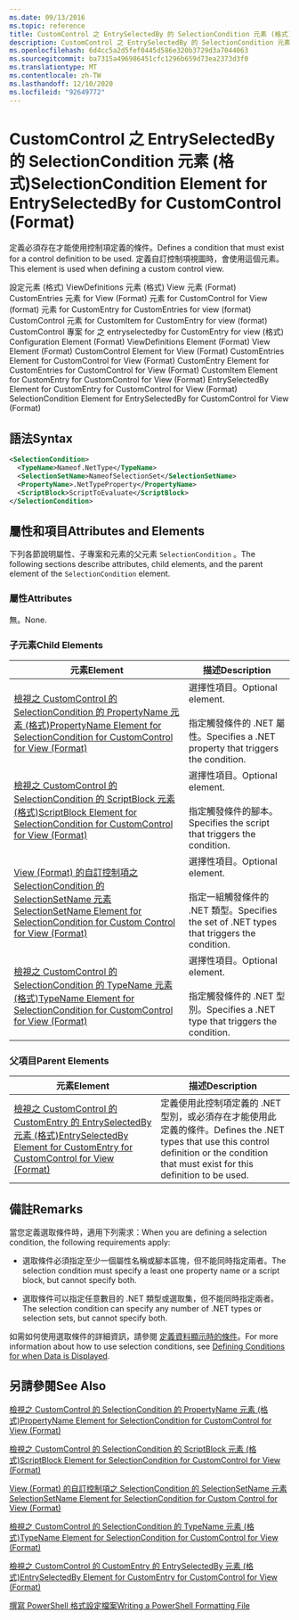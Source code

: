 ```yaml
---
ms.date: 09/13/2016
ms.topic: reference
title: CustomControl 之 EntrySelectedBy 的 SelectionCondition 元素 (格式)
description: CustomControl 之 EntrySelectedBy 的 SelectionCondition 元素 (格式)
ms.openlocfilehash: 6d4cc5a2d5fef0445d586e320b3729d3a7044063
ms.sourcegitcommit: ba7315a496986451cfc1296b659d73ea2373d3f0
ms.translationtype: MT
ms.contentlocale: zh-TW
ms.lasthandoff: 12/10/2020
ms.locfileid: "92649772"
---
```

# <a name="selectioncondition-element-for-entryselectedby-for-customcontrol-format"></a><span data-ttu-id="9b88f-103">CustomControl 之 EntrySelectedBy 的 SelectionCondition 元素 (格式)</span><span class="sxs-lookup"><span data-stu-id="9b88f-103">SelectionCondition Element for EntrySelectedBy for CustomControl (Format)</span></span>

<span data-ttu-id="9b88f-104">定義必須存在才能使用控制項定義的條件。</span><span class="sxs-lookup"><span data-stu-id="9b88f-104">Defines a condition that must exist for a control definition to be used.</span></span> <span data-ttu-id="9b88f-105">定義自訂控制項視圖時，會使用這個元素。</span><span class="sxs-lookup"><span data-stu-id="9b88f-105">This element is used when defining a custom control view.</span></span>

<span data-ttu-id="9b88f-106">設定元素 (格式) ViewDefinitions 元素 (格式) View 元素 (Format) CustomEntries 元素 for View (Format) 元素 for CustomControl for View (format) 元素 for CustomEntry for CustomEntries for view (format) CustomControl 元素 for CustomItem for CustomEntry for view (format) CustomControl 專案 for 之 entryselectedby for CustomEntry for view (格式) </span><span class="sxs-lookup"><span data-stu-id="9b88f-106">Configuration Element (Format) ViewDefinitions Element (Format) View Element (Format) CustomControl Element for View (Format) CustomEntries Element for CustomControl for View (Format) CustomEntry Element for CustomEntries for CustomControl for View (Format) CustomItem Element for CustomEntry for CustomControl for View (Format) EntrySelectedBy Element for CustomEntry for CustomControl for View (Format) SelectionCondition Element for EntrySelectedBy for CustomControl for View (Format)</span></span>

## <a name="syntax"></a><span data-ttu-id="9b88f-107">語法</span><span class="sxs-lookup"><span data-stu-id="9b88f-107">Syntax</span></span>

```xml
<SelectionCondition>
  <TypeName>Nameof.NetType</TypeName>
  <SelectionSetName>NameofSelectionSet</SelectionSetName>
  <PropertyName>.NetTypeProperty</PropertyName>
  <ScriptBlock>ScriptToEvaluate</ScriptBlock>
</SelectionCondition>
```

## <a name="attributes-and-elements"></a><span data-ttu-id="9b88f-108">屬性和項目</span><span class="sxs-lookup"><span data-stu-id="9b88f-108">Attributes and Elements</span></span>

<span data-ttu-id="9b88f-109">下列各節說明屬性、子專案和元素的父元素 `SelectionCondition` 。</span><span class="sxs-lookup"><span data-stu-id="9b88f-109">The following sections describe attributes, child elements, and the parent element of the `SelectionCondition` element.</span></span>

### <a name="attributes"></a><span data-ttu-id="9b88f-110">屬性</span><span class="sxs-lookup"><span data-stu-id="9b88f-110">Attributes</span></span>

<span data-ttu-id="9b88f-111">無。</span><span class="sxs-lookup"><span data-stu-id="9b88f-111">None.</span></span>

### <a name="child-elements"></a><span data-ttu-id="9b88f-112">子元素</span><span class="sxs-lookup"><span data-stu-id="9b88f-112">Child Elements</span></span>

|<span data-ttu-id="9b88f-113">元素</span><span class="sxs-lookup"><span data-stu-id="9b88f-113">Element</span></span>|<span data-ttu-id="9b88f-114">描述</span><span class="sxs-lookup"><span data-stu-id="9b88f-114">Description</span></span>|
|-------------|-----------------|
|[<span data-ttu-id="9b88f-115">檢視之 CustomControl 的 SelectionCondition 的 PropertyName 元素 (格式)</span><span class="sxs-lookup"><span data-stu-id="9b88f-115">PropertyName Element for SelectionCondition for CustomControl for View (Format)</span></span>](./propertyname-element-for-selectioncondition-for-customcontrol-for-view-format.md)|<span data-ttu-id="9b88f-116">選擇性項目。</span><span class="sxs-lookup"><span data-stu-id="9b88f-116">Optional element.</span></span><br /><br /> <span data-ttu-id="9b88f-117">指定觸發條件的 .NET 屬性。</span><span class="sxs-lookup"><span data-stu-id="9b88f-117">Specifies a .NET property that triggers the condition.</span></span>|
|[<span data-ttu-id="9b88f-118">檢視之 CustomControl 的 SelectionCondition 的 ScriptBlock 元素 (格式)</span><span class="sxs-lookup"><span data-stu-id="9b88f-118">ScriptBlock Element for SelectionCondition for CustomControl for View (Format)</span></span>](./scriptblock-element-for-selectioncondition-for-customcontrol-for-view-format.md)|<span data-ttu-id="9b88f-119">選擇性項目。</span><span class="sxs-lookup"><span data-stu-id="9b88f-119">Optional element.</span></span><br /><br /> <span data-ttu-id="9b88f-120">指定觸發條件的腳本。</span><span class="sxs-lookup"><span data-stu-id="9b88f-120">Specifies the script that triggers the condition.</span></span>|
|[<span data-ttu-id="9b88f-121">View (Format) 的自訂控制項之 SelectionCondition 的 SelectionSetName 元素 </span><span class="sxs-lookup"><span data-stu-id="9b88f-121">SelectionSetName Element for SelectionCondition for Custom Control for View (Format)</span></span>](./selectionsetname-element-for-selectioncondition-for-customcontrol-for-view-format.md)|<span data-ttu-id="9b88f-122">選擇性項目。</span><span class="sxs-lookup"><span data-stu-id="9b88f-122">Optional element.</span></span><br /><br /> <span data-ttu-id="9b88f-123">指定一組觸發條件的 .NET 類型。</span><span class="sxs-lookup"><span data-stu-id="9b88f-123">Specifies the set of .NET types that triggers the condition.</span></span>|
|[<span data-ttu-id="9b88f-124">檢視之 CustomControl 的 SelectionCondition 的 TypeName 元素 (格式)</span><span class="sxs-lookup"><span data-stu-id="9b88f-124">TypeName Element for SelectionCondition for CustomControl for View  (Format)</span></span>](./typename-element-for-selectioncondition-for-customcontrol-for-view-format.md)|<span data-ttu-id="9b88f-125">選擇性項目。</span><span class="sxs-lookup"><span data-stu-id="9b88f-125">Optional element.</span></span><br /><br /> <span data-ttu-id="9b88f-126">指定觸發條件的 .NET 型別。</span><span class="sxs-lookup"><span data-stu-id="9b88f-126">Specifies a .NET type that triggers the condition.</span></span>|

### <a name="parent-elements"></a><span data-ttu-id="9b88f-127">父項目</span><span class="sxs-lookup"><span data-stu-id="9b88f-127">Parent Elements</span></span>

|<span data-ttu-id="9b88f-128">元素</span><span class="sxs-lookup"><span data-stu-id="9b88f-128">Element</span></span>|<span data-ttu-id="9b88f-129">描述</span><span class="sxs-lookup"><span data-stu-id="9b88f-129">Description</span></span>|
|-------------|-----------------|
|[<span data-ttu-id="9b88f-130">檢視之 CustomControl 的 CustomEntry 的 EntrySelectedBy 元素 (格式)</span><span class="sxs-lookup"><span data-stu-id="9b88f-130">EntrySelectedBy Element for CustomEntry for CustomControl for View (Format)</span></span>](./entryselectedby-element-for-customentry-for-customcontrol-for-view-format.md)|<span data-ttu-id="9b88f-131">定義使用此控制項定義的 .NET 型別，或必須存在才能使用此定義的條件。</span><span class="sxs-lookup"><span data-stu-id="9b88f-131">Defines the .NET types that use this control definition or the condition that must exist for this definition to be used.</span></span>|

## <a name="remarks"></a><span data-ttu-id="9b88f-132">備註</span><span class="sxs-lookup"><span data-stu-id="9b88f-132">Remarks</span></span>

<span data-ttu-id="9b88f-133">當您定義選取條件時，適用下列需求：</span><span class="sxs-lookup"><span data-stu-id="9b88f-133">When you are defining a selection condition, the following requirements apply:</span></span>

- <span data-ttu-id="9b88f-134">選取條件必須指定至少一個屬性名稱或腳本區塊，但不能同時指定兩者。</span><span class="sxs-lookup"><span data-stu-id="9b88f-134">The selection condition must specify a least one property name or a script block, but cannot specify both.</span></span>

- <span data-ttu-id="9b88f-135">選取條件可以指定任意數目的 .NET 類型或選取集，但不能同時指定兩者。</span><span class="sxs-lookup"><span data-stu-id="9b88f-135">The selection condition can specify any number of .NET types or selection sets, but cannot specify both.</span></span>

<span data-ttu-id="9b88f-136">如需如何使用選取條件的詳細資訊，請參閱 [定義資料顯示時的條件](./defining-conditions-for-displaying-data.md)。</span><span class="sxs-lookup"><span data-stu-id="9b88f-136">For more information about how to use selection conditions, see [Defining Conditions for when Data is Displayed](./defining-conditions-for-displaying-data.md).</span></span>

## <a name="see-also"></a><span data-ttu-id="9b88f-137">另請參閱</span><span class="sxs-lookup"><span data-stu-id="9b88f-137">See Also</span></span>

[<span data-ttu-id="9b88f-138">檢視之 CustomControl 的 SelectionCondition 的 PropertyName 元素 (格式)</span><span class="sxs-lookup"><span data-stu-id="9b88f-138">PropertyName Element for SelectionCondition for CustomControl for View (Format)</span></span>](./propertyname-element-for-selectioncondition-for-customcontrol-for-view-format.md)

[<span data-ttu-id="9b88f-139">檢視之 CustomControl 的 SelectionCondition 的 ScriptBlock 元素 (格式)</span><span class="sxs-lookup"><span data-stu-id="9b88f-139">ScriptBlock Element for SelectionCondition for CustomControl for View (Format)</span></span>](./scriptblock-element-for-selectioncondition-for-customcontrol-for-view-format.md)

[<span data-ttu-id="9b88f-140">View (Format) 的自訂控制項之 SelectionCondition 的 SelectionSetName 元素 </span><span class="sxs-lookup"><span data-stu-id="9b88f-140">SelectionSetName Element for SelectionCondition for Custom Control for View (Format)</span></span>](./selectionsetname-element-for-selectioncondition-for-customcontrol-for-view-format.md)

[<span data-ttu-id="9b88f-141">檢視之 CustomControl 的 SelectionCondition 的 TypeName 元素 (格式)</span><span class="sxs-lookup"><span data-stu-id="9b88f-141">TypeName Element for SelectionCondition for CustomControl for View  (Format)</span></span>](./typename-element-for-selectioncondition-for-customcontrol-for-view-format.md)

[<span data-ttu-id="9b88f-142">檢視之 CustomControl 的 CustomEntry 的 EntrySelectedBy 元素 (格式)</span><span class="sxs-lookup"><span data-stu-id="9b88f-142">EntrySelectedBy Element for CustomEntry for CustomControl for View (Format)</span></span>](./entryselectedby-element-for-customentry-for-customcontrol-for-view-format.md)

[<span data-ttu-id="9b88f-143">撰寫 PowerShell 格式設定檔案</span><span class="sxs-lookup"><span data-stu-id="9b88f-143">Writing a PowerShell Formatting File</span></span>](./writing-a-powershell-formatting-file.md)
